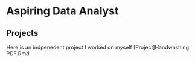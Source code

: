 # Aspiring Data Analyst
## Projects
Here is an indpenedent project I worked on myself 
[Project]Handwashing PDF.Rmd
